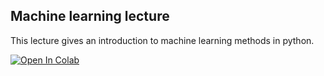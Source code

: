## Machine learning lecture

This lecture gives an introduction to machine learning methods in python.

[![Open In Colab](https://colab.research.google.com/assets/colab-badge.svg)](https://colab.research.google.com/github/jbkinney/24e_urp/blob/main/lecture_7/L7_machine_learning.ipynb)
